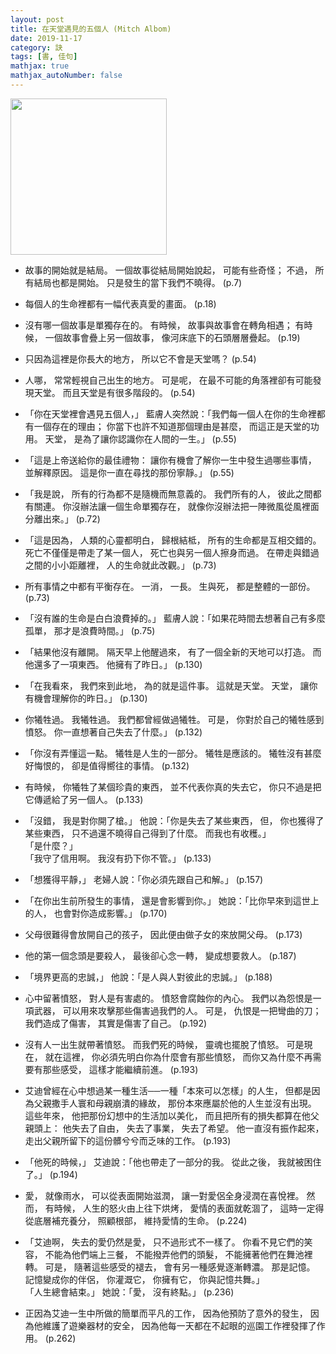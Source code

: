 ```yaml
---
layout: post
title: 在天堂遇見的五個人 (Mitch Albom)
date: 2019-11-17
category: 訣
tags: [書, 佳句]
mathjax: true
mathjax_autoNumber: false
---
```


<img src="https://doltegg.github.io/book/images/inheaven.jpg" style="width:250px;"/>

- 故事的開始就是結局。
一個故事從結局開始說起，
可能有些奇怪；
不過，
所有結局也都是開始。
只是發生的當下我們不曉得。 (p.7)

- 每個人的生命裡都有一幅代表真愛的畫面。  (p.18)

<!--more-->

- 沒有哪一個故事是單獨存在的。
有時候，
故事與故事會在轉角相遇；
有時候，
一個故事會疊上另一個故事，
像河床底下的石頭層層疊起。 (p.19)

- 只因為這裡是你長大的地方，
所以它不會是天堂嗎？ (p.54)

- 人哪，
常常輕視自己出生的地方。
可是呢，
在最不可能的角落裡卻有可能發現天堂。
而且天堂是有很多階段的。 (p.54)

- 「你在天堂裡會遇見五個人，」
藍膚人突然說：「我們每一個人在你的生命裡都有一個存在的理由；
你當下也許不知道那個理由是甚麼，
而這正是天堂的功用。
天堂，
是為了讓你認識你在人間的一生。」 (p.55)

- 「這是上帝送給你的最佳禮物：
讓你有機會了解你一生中發生過哪些事情，
並解釋原因。
這是你一直在尋找的那份寧靜。」 (p.55)

- 「我是說，
所有的行為都不是隨機而無意義的。
我們所有的人，
彼此之間都有關連。
你沒辦法讓一個生命單獨存在，
就像你沒辦法把一陣微風從風裡面分離出來。」 (p.72)

- 「這是因為，
人類的心靈都明白，
歸根結柢，
所有的生命都是互相交錯的。
死亡不僅僅是帶走了某一個人，
死亡也與另一個人擦身而過。
在帶走與錯過之間的小小距離裡，
人的生命就此改觀。」 (p.73)

- 所有事情之中都有平衡存在。
一消，
一長。
生與死，
都是整體的一部份。 (p.73)

- 「沒有誰的生命是白白浪費掉的。」
藍膚人說：「如果花時間去想著自己有多麼孤單，
那才是浪費時間。」 (p.75)

- 「結果他沒有離開。
隔天早上他醒過來，
有了一個全新的天地可以打造。
而他還多了一項東西。
他擁有了昨日。」 (p.130)

- 「在我看來，
我們來到此地，
為的就是這件事。
這就是天堂。
天堂，
讓你有機會理解你的昨日。」 (p.130)

- 你犧牲過。
我犧牲過。
我們都曾經做過犧牲。
可是，
你對於自己的犧牲感到憤怒。
你一直想著自己失去了什麼。」 (p.132)

- 「你沒有弄懂這一點。
犧牲是人生的一部分。
犧牲是應該的。
犧牲沒有甚麼好悔恨的，
卻是值得嚮往的事情。 (p.132)

- 有時候，
你犧牲了某個珍貴的東西，
並不代表你真的失去它，
你只不過是把它傳遞給了另一個人。 (p.133)

- 「沒錯，
我是對你開了槍。」
他說：「你是失去了某些東西，
但，
你也獲得了某些東西，
只不過還不曉得自己得到了什麼。
而我也有收穫。」<br />
「是什麼？」<br />
「我守了信用啊。
我沒有扔下你不管。」 (p.133)

- 「想獲得平靜，」
老婦人說：「你必須先跟自己和解。」 (p.157)

- 「在你出生前所發生的事情，
還是會影響到你。」
她說：「比你早來到這世上的人，
也會對你造成影響。」 (p.170)

- 父母很難得會放開自己的孩子，
因此便由做子女的來放開父母。 (p.173)

- 他的第一個念頭是要殺人，
最後卻心念一轉，
變成想要救人。 (p.187)

- 「境界更高的忠誠，」
他說：「是人與人對彼此的忠誠。」 (p.188)

- 心中留著憤怒，
對人是有害處的。
憤怒會腐蝕你的內心。
我們以為怨恨是一項武器，
可以用來攻擊那些傷害過我們的人。
可是，
仇恨是一把彎曲的刀；
我們造成了傷害，
其實是傷害了自己。 (p.192)

- 沒有人一出生就帶著憤怒。
而我們死的時候，
靈魂也擺脫了憤怒。
可是現在，
就在這裡，
你必須先明白你為什麼會有那些憤怒，
而你又為什麼不再需要有那些感受，
這樣才能繼續前進。 (p.193)

- 艾迪曾經在心中想過某一種生活──一種「本來可以怎樣」的人生，
但都是因為父親撒手人寰和母親崩潰的緣故，
那份本來應屬於他的人生並沒有出現。
這些年來，
他把那份幻想中的生活加以美化，
而且把所有的損失都算在他父親頭上：
他失去了自由，
失去了事業，
失去了希望。
他一直沒有振作起來，
走出父親所留下的這份髒兮兮而乏味的工作。 (p.193)

- 「他死的時候，」
艾迪說：「他也帶走了一部分的我。
從此之後，
我就被困住了。」 (p.194)

- 愛，
就像雨水，
可以從表面開始滋潤，
讓一對愛侶全身浸潤在喜悅裡。
然而，
有時候，
人生的怒火由上往下烘烤，
愛情的表面就乾涸了，
這時一定得從底層補充養分，
照顧根部，
維持愛情的生命。 (p.224)
 
- 「艾迪啊，
失去的愛仍然是愛，
只不過形式不一樣了。
你看不見它們的笑容，
不能為他們端上三餐，
不能撥弄他們的頭髮，
不能擁著他們在舞池裡轉。
可是，
隨著這些感受的褪去，
會有另一種感覺逐漸轉濃。
那是記憶。
記憶變成你的伴侶，
你灌溉它，
你擁有它，
你與記憶共舞。」<br />
「人生總會結束。」
她說：「愛，
沒有終點。」  (p.236)

- 正因為艾迪一生中所做的簡單而平凡的工作，
因為他預防了意外的發生，
因為他維護了遊樂器材的安全，
因為他每一天都在不起眼的巡園工作裡發揮了作用。 (p.262)
